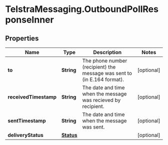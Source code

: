 # TelstraMessaging.OutboundPollResponseInner

## Properties
Name | Type | Description | Notes
------------ | ------------- | ------------- | -------------
**to** | **String** | The phone number (recipient) the message was sent to (in E.164 format). | [optional] 
**receivedTimestamp** | **String** | The date and time when the message was recieved by recipient. | [optional] 
**sentTimestamp** | **String** | The date and time when the message was sent. | [optional] 
**deliveryStatus** | [**Status**](Status.md) |  | [optional] 


